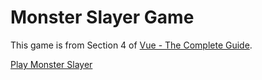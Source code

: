 # Monster Slayer Game

This game is from Section 4 of [Vue - The Complete Guide](https://www.udemy.com/course/vuejs-2-the-complete-guide).

[Play Monster Slayer](https://monster-slayer-game--udemy-vue3.netlify.app/)
